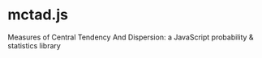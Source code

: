 mctad.js
========

Measures of Central Tendency And Dispersion: a JavaScript probability &amp; statistics library
